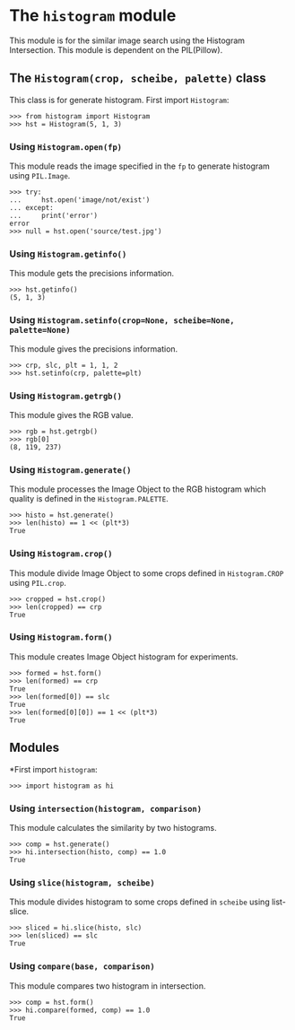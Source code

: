# The `histogram` module

This module is for the similar image search using the Histogram Intersection.
This module is dependent on the PIL(Pillow).



## The `Histogram(crop, scheibe, palette)` class

This class is for generate histogram. First import `Histogram`:

    >>> from histogram import Histogram
    >>> hst = Histogram(5, 1, 3)


### Using `Histogram.open(fp)`

This module reads the image specified in the `fp` to generate histogram using
`PIL.Image`.

    >>> try:
    ...     hst.open('image/not/exist')
    ... except:
    ...     print('error')
    error
    >>> null = hst.open('source/test.jpg')


### Using `Histogram.getinfo()`

This module gets the precisions information.

    >>> hst.getinfo()
    (5, 1, 3)


### Using `Histogram.setinfo(crop=None, scheibe=None, palette=None)`

This module gives the precisions information.

    >>> crp, slc, plt = 1, 1, 2
    >>> hst.setinfo(crp, palette=plt)


### Using `Histogram.getrgb()`

This module gives the RGB value.

    >>> rgb = hst.getrgb()
    >>> rgb[0]
    (8, 119, 237)


### Using `Histogram.generate()`

This module processes the Image Object to the RGB histogram which quality is
defined in the `Histogram.PALETTE`.

    >>> histo = hst.generate()
    >>> len(histo) == 1 << (plt*3)
    True


### Using `Histogram.crop()`

This module divide Image Object to some crops defined in `Histogram.CROP` using
`PIL.crop`.

    >>> cropped = hst.crop()
    >>> len(cropped) == crp
    True


### Using `Histogram.form()`

This module creates Image Object histogram for experiments.

    >>> formed = hst.form()
    >>> len(formed) == crp
    True
    >>> len(formed[0]) == slc
    True
    >>> len(formed[0][0]) == 1 << (plt*3)
    True



## Modules

*First import `histogram`:

    >>> import histogram as hi


### Using `intersection(histogram, comparison)`

This module calculates the similarity by two histograms.

    >>> comp = hst.generate()
    >>> hi.intersection(histo, comp) == 1.0
    True


### Using `slice(histogram, scheibe)`

This module divides histogram to some crops defined in `scheibe` using
list-slice.

    >>> sliced = hi.slice(histo, slc)
    >>> len(sliced) == slc
    True


### Using `compare(base, comparison)`

This module compares two histogram in intersection.

    >>> comp = hst.form()
    >>> hi.compare(formed, comp) == 1.0
    True
